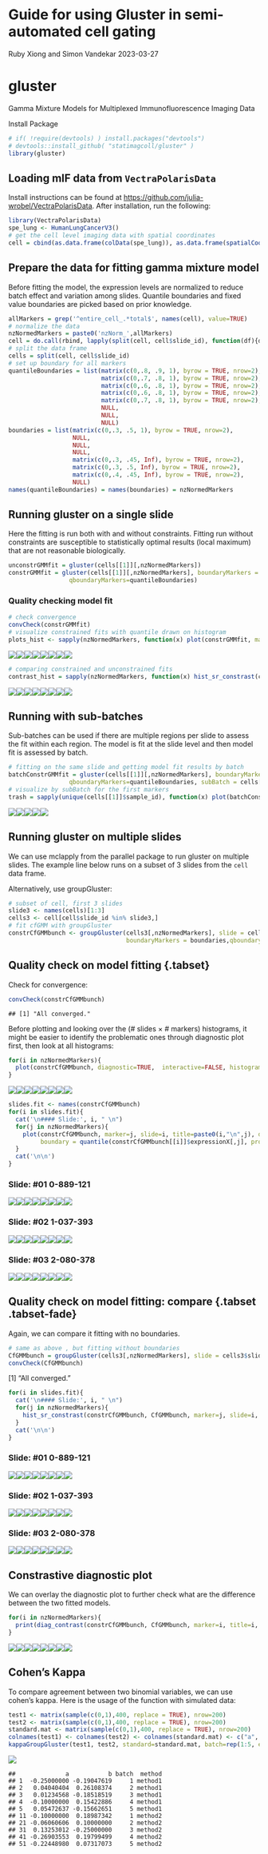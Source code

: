 Guide for using Gluster in semi-automated cell gating
================
Ruby Xiong and Simon Vandekar
2023-03-27

# gluster

Gamma Mixture Models for Multiplexed Immunofluorescence Imaging Data

Install Package

``` r
# if( !require(devtools) ) install.packages("devtools")
# devtools::install_github( "statimagcoll/gluster" )
library(gluster)
```

## Loading mIF data from `VectraPolarisData`

Install instructions can be found at
<https://github.com/julia-wrobel/VectraPolarisData>. After installation,
run the following:

``` r
library(VectraPolarisData)
spe_lung <- HumanLungCancerV3()
# get the cell level imaging data with spatial coordinates
cell = cbind(as.data.frame(colData(spe_lung)), as.data.frame(spatialCoords(spe_lung)) )
```

## Prepare the data for fitting gamma mixture model

Before fitting the model, the expression levels are normalized to reduce
batch effect and variation among slides. Quantile boundaries and fixed
value boundaries are picked based on prior knowledge.

``` r
allMarkers = grep('^entire_cell_.*total$', names(cell), value=TRUE)
# normalize the data 
nzNormedMarkers = paste0('nzNorm_',allMarkers)
cell = do.call(rbind, lapply(split(cell, cell$slide_id), function(df){df[,nzNormedMarkers] = log10(1+sweep(df[,allMarkers], 2, colMeans(replace(df[,allMarkers], df[,allMarkers]==0, NA), na.rm = TRUE ), FUN = '/' ) ); df }) )
# split the data frame
cells = split(cell, cell$slide_id)
# set up boundary for all markers
quantileBoundaries = list(matrix(c(0,.8, .9, 1), byrow = TRUE, nrow=2),
                          matrix(c(0,.7, .8, 1), byrow = TRUE, nrow=2),
                          matrix(c(0,.6, .8, 1), byrow = TRUE, nrow=2),
                          matrix(c(0,.6, .8, 1), byrow = TRUE, nrow=2),
                          matrix(c(0,.7, .8, 1), byrow = TRUE, nrow=2),
                          NULL,
                          NULL,
                          NULL)
boundaries = list(matrix(c(0,.3, .5, 1), byrow = TRUE, nrow=2),
                  NULL,
                  NULL,
                  NULL,
                  matrix(c(0,.3, .45, Inf), byrow = TRUE, nrow=2),
                  matrix(c(0,.3, .5, Inf), byrow = TRUE, nrow=2),
                  matrix(c(0,.4, .45, Inf), byrow = TRUE, nrow=2),
                  NULL)
names(quantileBoundaries) = names(boundaries) = nzNormedMarkers
```

## Running gluster on a single slide

Here the fitting is run both with and without constraints. Fitting run
without constraints are susceptible to statistically optimal results
(local maximum) that are not reasonable biologically.

``` r
unconstrGMMfit = gluster(cells[[1]][,nzNormedMarkers])
constrGMMfit = gluster(cells[[1]][,nzNormedMarkers], boundaryMarkers = boundaries,
                 qboundaryMarkers=quantileBoundaries)
```

### Quality checking model fit

``` r
# check convergence
convCheck(constrGMMfit)
# visualize constrained fits with quantile drawn on histogram
plots_hist <- sapply(nzNormedMarkers, function(x) plot(constrGMMfit, marker = x, boundary = quantile(constrGMMfit$expressionX[,x], probs=quantileBoundaries[[x]][2,1]), title=x))
```

![](README_files/figure-gfm/visualization-1.png)<!-- -->![](README_files/figure-gfm/visualization-2.png)<!-- -->![](README_files/figure-gfm/visualization-3.png)<!-- -->![](README_files/figure-gfm/visualization-4.png)<!-- -->![](README_files/figure-gfm/visualization-5.png)<!-- -->![](README_files/figure-gfm/visualization-6.png)<!-- -->![](README_files/figure-gfm/visualization-7.png)<!-- -->![](README_files/figure-gfm/visualization-8.png)<!-- -->

``` r
# comparing constrained and unconstrained fits
contrast_hist = sapply(nzNormedMarkers, function(x) hist_sr_constrast(constrGMMfit, unconstrGMMfit, marker=x, title=x) )
```

![](README_files/figure-gfm/visualization-9.png)<!-- -->![](README_files/figure-gfm/visualization-10.png)<!-- -->![](README_files/figure-gfm/visualization-11.png)<!-- -->![](README_files/figure-gfm/visualization-12.png)<!-- -->![](README_files/figure-gfm/visualization-13.png)<!-- -->![](README_files/figure-gfm/visualization-14.png)<!-- -->![](README_files/figure-gfm/visualization-15.png)<!-- -->![](README_files/figure-gfm/visualization-16.png)<!-- -->

## Running with sub-batches

Sub-batches can be used if there are multiple regions per slide to
assess the fit within each region. The model is fit at the slide level
and then model fit is assessed by batch.

``` r
# fitting on the same slide and getting model fit results by batch
batchConstrGMMfit = gluster(cells[[1]][,nzNormedMarkers], boundaryMarkers = boundaries,
                 qboundaryMarkers=quantileBoundaries, subBatch = cells[[1]]$sample_id)
# visualize by subBatch for the first markers
trash = sapply(unique(cells[[1]]$sample_id), function(x) plot(batchConstrGMMfit, subBatch = x, title=x) )
```

![](README_files/figure-gfm/subBatch-1.png)<!-- -->![](README_files/figure-gfm/subBatch-2.png)<!-- -->![](README_files/figure-gfm/subBatch-3.png)<!-- -->![](README_files/figure-gfm/subBatch-4.png)<!-- -->![](README_files/figure-gfm/subBatch-5.png)<!-- -->

## Running gluster on multiple slides

We can use mclapply from the parallel package to run gluster on multiple
slides. The example line below runs on a subset of 3 slides from the
`cell` data frame.

Alternatively, use groupGluster:

``` r
# subset of cell, first 3 slides
slide3 <- names(cells)[1:3]
cells3 <- cell[cell$slide_id %in% slide3,]
# fit cfGMM with groupGluster
constrCfGMMbunch <- groupGluster(cells3[,nzNormedMarkers], slide = cells3$slide_id,
                                 boundaryMarkers = boundaries,qboundaryMarkers=quantileBoundaries, n.cores = 5)
```

## Quality check on model fitting {.tabset}

Check for convergence:

``` r
convCheck(constrCfGMMbunch)
```

    ## [1] "All converged."

Before plotting and looking over the (# slides $\times$ \# markers)
histograms, it might be easier to identify the problematic ones through
diagnostic plot first, then look at all histograms:

``` r
for(i in nzNormedMarkers){
  plot(constrCfGMMbunch, diagnostic=TRUE,  interactive=FALSE, histogram=FALSE, marker=i, title=i)
}
```

![](README_files/figure-gfm/unnamed-chunk-4-1.png)<!-- -->![](README_files/figure-gfm/unnamed-chunk-4-2.png)<!-- -->![](README_files/figure-gfm/unnamed-chunk-4-3.png)<!-- -->![](README_files/figure-gfm/unnamed-chunk-4-4.png)<!-- -->![](README_files/figure-gfm/unnamed-chunk-4-5.png)<!-- -->![](README_files/figure-gfm/unnamed-chunk-4-6.png)<!-- -->![](README_files/figure-gfm/unnamed-chunk-4-7.png)<!-- -->![](README_files/figure-gfm/unnamed-chunk-4-8.png)<!-- -->

``` r
slides.fit <- names(constrCfGMMbunch)
for(i in slides.fit){
  cat('\n#### Slide:', i, " \n")
  for(j in nzNormedMarkers){
    plot(constrCfGMMbunch, marker=j, slide=i, title=paste0(i,"\n",j), diagnostic=FALSE, histogram=TRUE, 
         boundary = quantile(constrCfGMMbunch[[i]]$expressionX[,j], probs=quantileBoundaries[[j]][2,1]))
  }
  cat('\n\n')
}
```

### Slide: \#01 0-889-121

![](README_files/figure-gfm/unnamed-chunk-5-1.png)<!-- -->![](README_files/figure-gfm/unnamed-chunk-5-2.png)<!-- -->![](README_files/figure-gfm/unnamed-chunk-5-3.png)<!-- -->![](README_files/figure-gfm/unnamed-chunk-5-4.png)<!-- -->![](README_files/figure-gfm/unnamed-chunk-5-5.png)<!-- -->![](README_files/figure-gfm/unnamed-chunk-5-6.png)<!-- -->![](README_files/figure-gfm/unnamed-chunk-5-7.png)<!-- -->![](README_files/figure-gfm/unnamed-chunk-5-8.png)<!-- -->

### Slide: \#02 1-037-393

![](README_files/figure-gfm/unnamed-chunk-5-9.png)<!-- -->![](README_files/figure-gfm/unnamed-chunk-5-10.png)<!-- -->![](README_files/figure-gfm/unnamed-chunk-5-11.png)<!-- -->![](README_files/figure-gfm/unnamed-chunk-5-12.png)<!-- -->![](README_files/figure-gfm/unnamed-chunk-5-13.png)<!-- -->![](README_files/figure-gfm/unnamed-chunk-5-14.png)<!-- -->![](README_files/figure-gfm/unnamed-chunk-5-15.png)<!-- -->![](README_files/figure-gfm/unnamed-chunk-5-16.png)<!-- -->

### Slide: \#03 2-080-378

![](README_files/figure-gfm/unnamed-chunk-5-17.png)<!-- -->![](README_files/figure-gfm/unnamed-chunk-5-18.png)<!-- -->![](README_files/figure-gfm/unnamed-chunk-5-19.png)<!-- -->![](README_files/figure-gfm/unnamed-chunk-5-20.png)<!-- -->![](README_files/figure-gfm/unnamed-chunk-5-21.png)<!-- -->![](README_files/figure-gfm/unnamed-chunk-5-22.png)<!-- -->![](README_files/figure-gfm/unnamed-chunk-5-23.png)<!-- -->![](README_files/figure-gfm/unnamed-chunk-5-24.png)<!-- -->

## Quality check on model fitting: compare  {.tabset .tabset-fade}

Again, we can compare it fitting with no boundaries.

``` r
# same as above , but fitting without boundaries
CfGMMbunch = groupGluster(cells3[,nzNormedMarkers], slide = cells3$slide_id,n.cores = 5)
convCheck(CfGMMbunch)
```

\[1\] “All converged.”

``` r
for(i in slides.fit){
  cat('\n#### Slide:', i, " \n")
  for(j in nzNormedMarkers){
    hist_sr_constrast(constrCfGMMbunch, CfGMMbunch, marker=j, slide=i, title=paste0(i,"\n",j), diagnostic=FALSE, histogram=TRUE,boundary = quantile(constrGMMbunch[[i]]$expressionX[,j], probs=quantileBoundaries[[j]][2,1]))
  }
  cat('\n\n')
}
```

### Slide: \#01 0-889-121

![](README_files/figure-gfm/unnamed-chunk-6-1.png)<!-- -->![](README_files/figure-gfm/unnamed-chunk-6-2.png)<!-- -->![](README_files/figure-gfm/unnamed-chunk-6-3.png)<!-- -->![](README_files/figure-gfm/unnamed-chunk-6-4.png)<!-- -->![](README_files/figure-gfm/unnamed-chunk-6-5.png)<!-- -->![](README_files/figure-gfm/unnamed-chunk-6-6.png)<!-- -->![](README_files/figure-gfm/unnamed-chunk-6-7.png)<!-- -->![](README_files/figure-gfm/unnamed-chunk-6-8.png)<!-- -->

### Slide: \#02 1-037-393

![](README_files/figure-gfm/unnamed-chunk-6-9.png)<!-- -->![](README_files/figure-gfm/unnamed-chunk-6-10.png)<!-- -->![](README_files/figure-gfm/unnamed-chunk-6-11.png)<!-- -->![](README_files/figure-gfm/unnamed-chunk-6-12.png)<!-- -->![](README_files/figure-gfm/unnamed-chunk-6-13.png)<!-- -->![](README_files/figure-gfm/unnamed-chunk-6-14.png)<!-- -->![](README_files/figure-gfm/unnamed-chunk-6-15.png)<!-- -->![](README_files/figure-gfm/unnamed-chunk-6-16.png)<!-- -->

### Slide: \#03 2-080-378

![](README_files/figure-gfm/unnamed-chunk-6-17.png)<!-- -->![](README_files/figure-gfm/unnamed-chunk-6-18.png)<!-- -->![](README_files/figure-gfm/unnamed-chunk-6-19.png)<!-- -->![](README_files/figure-gfm/unnamed-chunk-6-20.png)<!-- -->![](README_files/figure-gfm/unnamed-chunk-6-21.png)<!-- -->![](README_files/figure-gfm/unnamed-chunk-6-22.png)<!-- -->![](README_files/figure-gfm/unnamed-chunk-6-23.png)<!-- -->![](README_files/figure-gfm/unnamed-chunk-6-24.png)<!-- -->

## Constrastive diagnostic plot

We can overlay the diagnostic plot to further check what are the
difference between the two fitted models.

``` r
for(i in nzNormedMarkers){
  print(diag_contrast(constrCfGMMbunch, CfGMMbunch, marker=i, title=i, fit.names = c("Constrained", "Un-constrained")))
}
```

![](README_files/figure-gfm/unnamed-chunk-7-1.png)<!-- -->![](README_files/figure-gfm/unnamed-chunk-7-2.png)<!-- -->![](README_files/figure-gfm/unnamed-chunk-7-3.png)<!-- -->![](README_files/figure-gfm/unnamed-chunk-7-4.png)<!-- -->![](README_files/figure-gfm/unnamed-chunk-7-5.png)<!-- -->![](README_files/figure-gfm/unnamed-chunk-7-6.png)<!-- -->![](README_files/figure-gfm/unnamed-chunk-7-7.png)<!-- -->![](README_files/figure-gfm/unnamed-chunk-7-8.png)<!-- -->

## Cohen’s Kappa

To compare agreement between two binomial variables, we can use cohen’s
kappa. Here is the usage of the function with simulated data:

``` r
test1 <- matrix(sample(c(0,1),400, replace = TRUE), nrow=200)
test2 <- matrix(sample(c(0,1),400, replace = TRUE), nrow=200)
standard.mat <- matrix(sample(c(0,1),400, replace = TRUE), nrow=200)
colnames(test1) <- colnames(test2) <- colnames(standard.mat) <- c("a", "b")
kappaGroupGluster(test1, test2, standard=standard.mat, batch=rep(1:5, each=10))
```

![](README_files/figure-gfm/unnamed-chunk-8-1.png)<!-- -->

    ##              a           b batch  method
    ## 1  -0.25000000 -0.19047619     1 method1
    ## 2   0.04040404  0.26108374     2 method1
    ## 3   0.01234568 -0.18518519     3 method1
    ## 4  -0.10000000  0.15422886     4 method1
    ## 5   0.05472637 -0.15662651     5 method1
    ## 11 -0.10000000  0.18987342     1 method2
    ## 21 -0.06060606  0.10000000     2 method2
    ## 31  0.13253012 -0.25000000     3 method2
    ## 41 -0.26903553  0.19799499     4 method2
    ## 51 -0.22448980  0.07317073     5 method2
